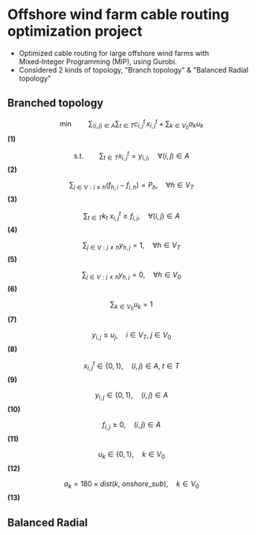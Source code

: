 # Offshore wind farm cable routing optimization project
- Optimized cable routing for large offshore wind farms with Mixed‑Integer Programming (MIP), using Gurobi.
- Considered 2 kinds of topology, "Branch topology" & "Balanced Radial topology"

## Branched topology
$$\min \qquad \sum_{(i, j) \in A} \sum_{t \in T} c_{i,\, j}^{t} \, x_{i,\, j}^t + \sum_{k \in V_{0}} a_{k} u_{k}$$ **(1)**

$$\text{s.t.} \qquad \sum_{t \in T} x_{i,\, j}^{t} = y_{i,\, j}, \quad \forall (i, j) \in A $$ **(2)**

$$\sum_{i \in V : i \ne h} \left( f_{h,\, i} - f_{i,\, h} \right) = P_{h}, \quad \forall h \in V_{T}  $$ **(3)**

$$\sum_{t \in T} k_t \ x_{i,\, j}^{t} \ge f_{i,\, j}, \quad \forall (i, j) \in A $$ **(4)**

$$\sum_{j \in V : j \ne h} y_{h,\, j} = 1, \quad \forall h \in V_{T} $$ **(5)**

$$\sum_{j \in V : j \ne h} y_{h,\, j} = 0, \quad \forall h \in V_{0}$$ **(6)**

$$\sum_{k \in V_{0}} u_{k} = 1$$ **(7)**

$$y_{i, j} \le u_j, \quad i \in V_T, \; j \in V_{0} $$ **(8)**


$$x_{i, j}^t \in \{0, 1 \}, \quad (i, j) \in A, \; t \in T$$ **(9)**

$$y_{i,\, j} \in \{0, 1 \}, \quad (i, j) \in A $$ **(10)**

$$f_{i,\, j} \ge 0, \quad (i, j) \in A  $$ **(11)**

$$u_{k} \in \{0, 1 \}, \quad k \in V_{0}  $$ **(12)**

$$a_k = 180 \times dist(k,\ onshore\_sub), \quad k \in V_{0} $$ **(13)**


## Balanced Radial

